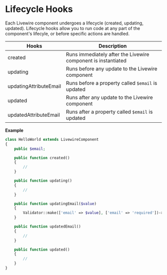 # Lifecycle Hooks

Each Livewire component undergoes a lifecycle (created, updating, updated). Lifecycle hooks allow you to run code at any part of the component's lifecyle, or before specific actions are handled.

Hooks | Description
--- | ---
created | Runs immediately after the Livewire component is instantiated
updating | Runs before any update to the Livewire component
updatingAttributeEmail | Runs before a property called `$email` is updated
updated | Runs after any update to the Livewire component
updatedAttributeEmail | Runs after a property called `$email` is updated

**Example**
```php
class HelloWorld extends LivewireComponent
{
    public $email;

    public function created()
    {
        //
    }

    public function updating()
    {
        //
    }

    public function updatingEmail($value)
    {
        Validator::make(['email' => $value], ['email' => 'required'])->validate();
    }

    public function updatedEmail()
    {
        //
    }

    public function updated()
    {
        //
    }
}
```
